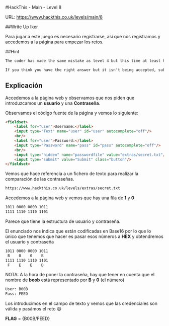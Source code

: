 #HackThis - Main -  Level 8

URL:      https://www.hackthis.co.uk/levels/main/8

##Write Up Iker

Para jugar a este juego es necesario registrarse, así que nos registramos y accedemos a la página para empezar los retos.

##Hint

```html
The coder has made the same mistake as level 4 but this time at least he has tried to protect the password. The password has been encrypted, convert the binary into something that is easier for humans to read (base 16).

If you think you have the right answer but it isn't being accepted, submit your answer in CAPITALS.
```

## Explicación

Accedemos a la página web y observamos que nos piden que introduzcamos un **usuario** y una **Contraseña**.   

Observamos el código fuente de la página y vemos lo siguiente:

```html
<fieldset>
    <label for="user">Username:</label>
    <input type="Text" name="user" id="user" autocomplete="off"/>
    <br/>
    <label for="user">Password:</label>
    <input type="Password" name="pass" id="pass" autocomplete="off"/>
    <br/>
    <input type="hidden" name="passwordfile" value="extras/secret.txt"/>
    <input type="submit" value="Submit" class="button"/>
</fieldset>
```

Vemos que hace referencia a un fichero de texto para realizar la comparación de las contraseñas.

```html
https://www.hackthis.co.uk/levels/extras/secret.txt
```

Accedemos a la página web y vemos que hay una fila de **1** y **0**

```html
1011 0000 0000 1011
1111 1110 1110 1101
```

Parece que tiene la estructura de usuario y contraseña. 

El enunciado nos indica que están codificadas en Base16 por lo que lo único que tenemos que hacer es pasar esos números a **HEX** y obtendremos  el usuario y contraseña

```html
1011 0000 0000 1011
 B    0    0    B
1111 1110 1110 1101
 F    E    E    D
```

NOTA: A la hora de poner la contraseña, hay que tener en cuenta que el nombre de **boob** está representado por **B** y **0** (el número)

```html
User: B00B
Pass: FEED
```
Los introducimos en el campo de texto y vemos que las credenciales son válida y pasámos el reto :smile:

**FLAG** = {B00B/FEED}

